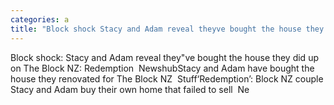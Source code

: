 ```yaml
---
categories: a
title: "Block shock Stacy and Adam reveal theyve bought the house they did up on The Block NZ Redemption  Newshub"
---
```

Block shock: Stacy and Adam reveal they"ve bought the house they did up on The Block NZ: Redemption&nbsp;&nbsp;NewshubStacy and Adam have bought the house they renovated for The Block NZ&nbsp;&nbsp;Stuff‘Redemption’: Block NZ couple Stacy and Adam buy their own home that failed to sell&nbsp;&nbsp;Ne